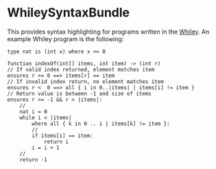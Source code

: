 # WhileySyntaxBundle

This provides syntax highlighting for programs written in the
[Whiley](http://whiley.org).  An example Whiley program is the
following:

```whiley
type nat is (int x) where x >= 0

function indexOf(int[] items, int item) -> (int r)
// If valid index returned, element matches item
ensures r >= 0 ==> items[r] == item
// If invalid index return, no element matches item
ensures r <  0 ==> all { i in 0..|items| | items[i] != item }
// Return value is between -1 and size of items
ensures r >= -1 && r < |items|:
    //
    nat i = 0
    while i < |items|
        where all { k in 0 .. i | items[k] != item }:
        //    
        if items[i] == item:
            return i
        i = i + 1
    //
    return -1
```